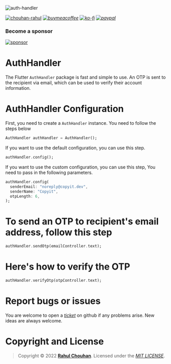 ![auth-handler](https://user-images.githubusercontent.com/82075108/186701189-dbadf772-f7c0-44be-a0a7-128621e7a0a5.svg)

[![chouhan-rahul](https://user-images.githubusercontent.com/82075108/182797956-c3db4825-97a8-462a-a89a-39772876bbd1.svg)](https://github.com/chouhan-rahul)
_[![buymeacoffee](https://user-images.githubusercontent.com/82075108/182797941-5ad09afd-7c74-4085-8130-819402cf7eaa.svg)](https://www.buymeacoffee.com/rahulchouhan)_
_[![ko-fi](https://user-images.githubusercontent.com/82075108/182797959-bd835cdb-7223-4b16-bf1e-284466d0658f.svg)](https://ko-fi.com/rahulchouhan)_
_[![paypal](https://user-images.githubusercontent.com/82075108/182797963-09475375-9a0a-4342-8e9d-08037d4ba343.svg)](https://paypal.me/rahu1chouhan)_

### Become a sponsor

[![sponsor](https://user-images.githubusercontent.com/82075108/182797969-11208ddc-b84c-4618-8534-18388d24ac18.svg)](https://github.com/sponsors/chouhan-rahul)

# AuthHandler

The Flutter `AuthHandler` package is fast and simple to use. An OTP is sent to the recipient via email, which can be used to verify their account information.

# AuthHandler Configuration

First, you need to create a `AuthHandler` instance. You need to follow the steps below

```dart
AuthHandler authHandler = AuthHandler();
```

If you want to use the default configuration, you can use this step.

```dart
authHandler.config();
```

If you want to use the custom configuration, you can use this step, You need to pass in the following parameters.

```dart
authHandler.config(
  senderEmail: "noreply@copyit.dev",
  senderName: "Copyit",
  otpLength: 6,
);
```

# To send an OTP to recipient's email address, follow this step

```dart
authHandler.sendOtp(emailController.text);
```

# Here's how to verify the OTP

```dart
authHandler.verifyOtp(otpController.text);
```

# Report bugs or issues

You are welcome to open a _[ticket](https://github.com/chouhan-rahul/auth_handler/issues)_ on github if any problems arise. New ideas are always welcome.

# Copyright and License

> Copyright © 2022 **[Rahul Chouhan](https://rahulchouhan.me)**. Licensed under the _[MIT LICENSE](https://github.com/chouhan-rahul/auth_handler/blob/main/LICENSE)_.
